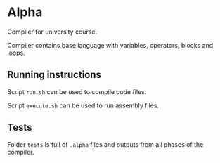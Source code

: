 # Alpha

Compiler for university course.

Compiler contains base language with variables, operators, blocks and loops.

## Running instructions

Script `run.sh` can be used to compile code files.

Script `execute.sh` can be used to run assembly files.

## Tests

Folder `tests` is full of `.alpha` files and outputs from all phases of the
compiler.
